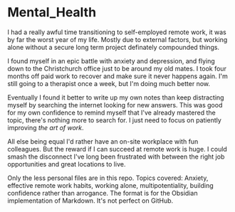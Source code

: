 # Mental_Health

I had a really awful time transitioning to self-employed remote work, it was by far the worst year of my life.  Mostly due to external factors, but working alone without a secure long term project definately compounded things. 

I found myself in an epic battle with anxiety and depression, and flying down to the Christchurch office just to be around my old mates. I took four months off paid work to recover and make sure it never happens again. I'm still going to a therapist once a week, but I'm doing much better now.  

Eventually I found it better to write up my own notes than keep distracting myself by searching the internet looking for new answers.  This was good for my own confidence to remind myself that I've already mastered the topic, there's nothing more to search for.  I just need to focus on patiently improving *the art of work*.

All else being equal I'd rather have an on-site workplace with fun colleagues. But the reward if I can succeed at remote work is huge.  I could smash the disconnect I've long been frustrated with between the right job opportunities and great locations to live.

Only the less personal files are in this repo. Topics covered: Anxiety, effective remote work habits, working alone, multipotentiality, building confidence rather than arrogance.  The format is for the Obsidian implementation of Markdown.  It's not perfect on GitHub.
